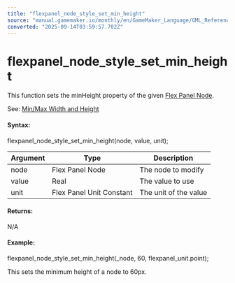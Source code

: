 ```yaml
---
title: "flexpanel_node_style_set_min_height"
source: "manual.gamemaker.io/monthly/en/GameMaker_Language/GML_Reference/Flex_Panels/Function_Reference/Styling_Functions/flexpanel_node_style_set_min_height.htm"
converted: "2025-09-14T03:59:57.702Z"
---
```


# flexpanel\_node\_style\_set\_min\_height

This function sets the minHeight property of the given [Flex Panel Node](../flexpanel_create_node.md).

See: [Min/Max Width and Height](../../Flex_Panels_Styling.htm#h18)

#### Syntax:

flexpanel\_node\_style\_set\_min\_height(node, value, unit);

| Argument | Type | Description |
| --- | --- | --- |
| node | Flex Panel Node | The node to modify |
| value | Real | The value to use |
| unit | Flex Panel Unit Constant | The unit of the value |

#### Returns:

N/A

#### Example:

flexpanel\_node\_style\_set\_min\_height(\_node, 60, flexpanel\_unit.point);

This sets the minimum height of a node to 60px.